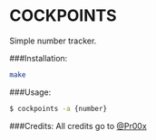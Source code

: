 # COCKPOINTS

Simple number tracker.

###Installation:
```bash
make
```

###Usage:
```bash
$ cockpoints -a {number}
```

###Credits:
All credits go to [@Pr00x](www.github.com/Pr00x)
